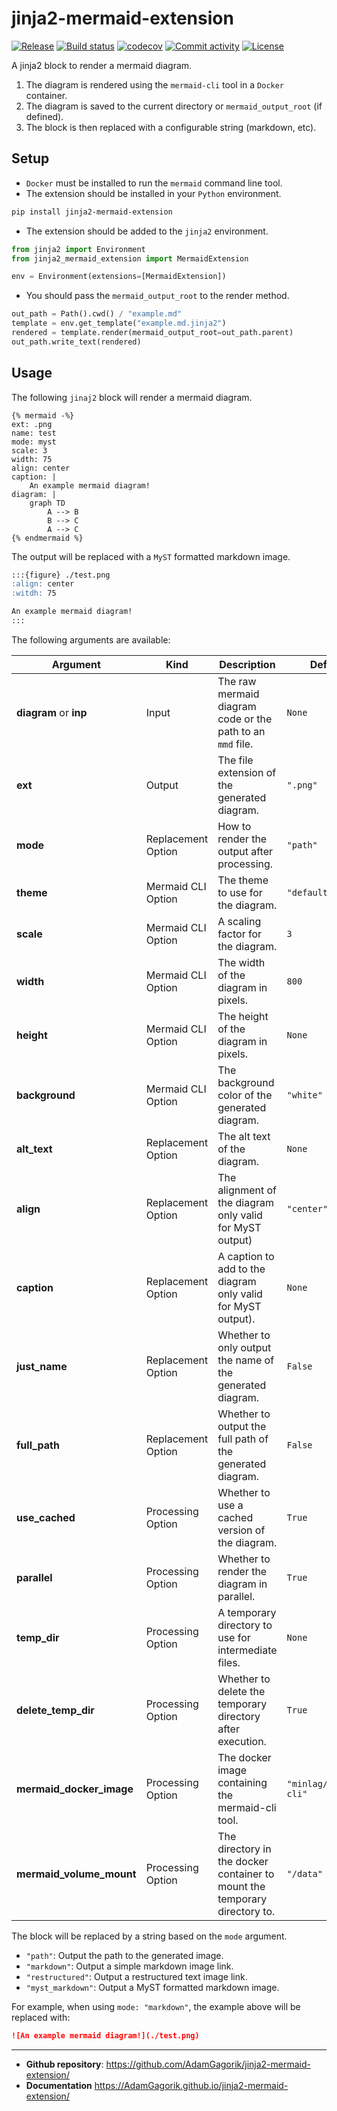 # jinja2-mermaid-extension

[![Release](https://img.shields.io/github/v/release/AdamGagorik/jinja2-mermaid-extension)](https://img.shields.io/github/v/release/AdamGagorik/jinja2-mermaid-extension)
[![Build status](https://img.shields.io/github/actions/workflow/status/AdamGagorik/jinja2-mermaid-extension/main.yml?branch=main)](https://github.com/AdamGagorik/jinja2-mermaid-extension/actions/workflows/main.yml?query=branch%3Amain)
[![codecov](https://codecov.io/gh/AdamGagorik/jinja2-mermaid-extension/branch/main/graph/badge.svg)](https://codecov.io/gh/AdamGagorik/jinja2-mermaid-extension)
[![Commit activity](https://img.shields.io/github/commit-activity/m/AdamGagorik/jinja2-mermaid-extension)](https://img.shields.io/github/commit-activity/m/AdamGagorik/jinja2-mermaid-extension)
[![License](https://img.shields.io/github/license/AdamGagorik/jinja2-mermaid-extension)](https://img.shields.io/github/license/AdamGagorik/jinja2-mermaid-extension)

A jinja2 block to render a mermaid diagram.

1. The diagram is rendered using the `mermaid-cli` tool in a `Docker` container.
2. The diagram is saved to the current directory or `mermaid_output_root` (if defined).
3. The block is then replaced with a configurable string (markdown, etc).

## Setup

- `Docker` must be installed to run the `mermaid` command line tool.
- The extension should be installed in your `Python` environment.

```bash
pip install jinja2-mermaid-extension
```

- The extension should be added to the `jinja2` environment.

```python
from jinja2 import Environment
from jinja2_mermaid_extension import MermaidExtension

env = Environment(extensions=[MermaidExtension])
```

- You should pass the `mermaid_output_root` to the render method.

```python
out_path = Path().cwd() / "example.md"
template = env.get_template("example.md.jinja2")
rendered = template.render(mermaid_output_root=out_path.parent)
out_path.write_text(rendered)
```

## Usage

The following `jinaj2` block will render a mermaid diagram.

```jinja2
{% mermaid -%}
ext: .png
name: test
mode: myst
scale: 3
width: 75
align: center
caption: |
    An example mermaid diagram!
diagram: |
    graph TD
        A --> B
        B --> C
        A --> C
{% endmermaid %}
```

The output will be replaced with a `MyST` formatted markdown image.

```markdown
:::{figure} ./test.png
:align: center
:witdh: 75

An example mermaid diagram!
:::
```

The following arguments are available:

| Argument                 | Kind               | Description                                                                | Default                |
| ------------------------ | ------------------ | -------------------------------------------------------------------------- | ---------------------- |
| **diagram** or **inp**   | Input              | The raw mermaid diagram code or the path to an `mmd` file.                 | `None`                 |
| **ext**                  | Output             | The file extension of the generated diagram.                               | `".png"`               |
| **mode**                 | Replacement Option | How to render the output after processing.                                 | `"path"`               |
| **theme**                | Mermaid CLI Option | The theme to use for the diagram.                                          | `"default"`            |
| **scale**                | Mermaid CLI Option | A scaling factor for the diagram.                                          | `3`                    |
| **width**                | Mermaid CLI Option | The width of the diagram in pixels.                                        | `800 `                 |
| **height**               | Mermaid CLI Option | The height of the diagram in pixels.                                       | `None`                 |
| **background**           | Mermaid CLI Option | The background color of the generated diagram.                             | `"white"`              |
| **alt_text**             | Replacement Option | The alt text of the diagram.                                               | `None`                 |
| **align**                | Replacement Option | The alignment of the diagram only valid for MyST output)                   | `"center"`             |
| **caption**              | Replacement Option | A caption to add to the diagram only valid for MyST output).               | `None`                 |
| **just_name**            | Replacement Option | Whether to only output the name of the generated diagram.                  | `False`                |
| **full_path**            | Replacement Option | Whether to output the full path of the generated diagram.                  | `False`                |
| **use_cached**           | Processing Option  | Whether to use a cached version of the diagram.                            | `True`                 |
| **parallel**             | Processing Option  | Whether to render the diagram in parallel.                                 | `True`                 |
| **temp_dir**             | Processing Option  | A temporary directory to use for intermediate files.                       | `None`                 |
| **delete_temp_dir**      | Processing Option  | Whether to delete the temporary directory after execution.                 | `True`                 |
| **mermaid_docker_image** | Processing Option  | The docker image containing the mermaid-cli tool.                          | `"minlag/mermaid-cli"` |
| **mermaid_volume_mount** | Processing Option  | The directory in the docker container to mount the temporary directory to. | `"/data"`              |

The block will be replaced by a string based on the `mode` argument.

- `"path"`: Output the path to the generated image.
- `"markdown"`: Output a simple markdown image link.
- `"restructured"`: Output a restructured text image link.
- `"myst_markdown"`: Output a MyST formatted markdown image.

For example, when using `mode: "markdown"`, the example above will be replaced with:

```markdown
![An example mermaid diagram!](./test.png)
```

---

- **Github repository**: <https://github.com/AdamGagorik/jinja2-mermaid-extension/>
- **Documentation** <https://AdamGagorik.github.io/jinja2-mermaid-extension/>
